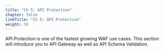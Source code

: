 ```yaml
---
title: "Ch 5: API Protection"
chapter: false
linkTitle: "Ch 5: API Protection"
weight: 50
---
```


API Protection is one of the fastest growing WAF use cases.  This section will introduce you to API Gateway as well as API Schema Validation.